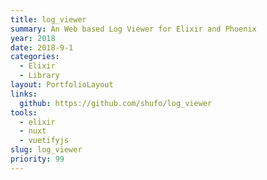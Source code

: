 ```yaml
---
title: log_viewer
summary: An Web based Log Viewer for Elixir and Phoenix
year: 2018
date: 2018-9-1
categories:
  - Elixir
  - Library
layout: PortfolioLayout
links:
  github: https://github.com/shufo/log_viewer
tools:
  - elixir
  - nuxt
  - vuetifyjs
slug: log_viewer
priority: 99
---
```


